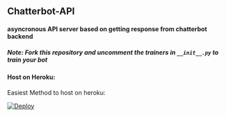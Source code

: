 ## Chatterbot-API
#### asyncronous API server based on getting response from chatterbot backend

##### Note: Fork this repository and uncomment the trainers in `__init__.py` to train your bot

#### Host on Heroku:
Easiest Method to host on heroku:

[![Deploy](https://www.herokucdn.com/deploy/button.svg)](https://heroku.com/deploy?template=https://github.com/pokurt/Chatterbot-API.git)
